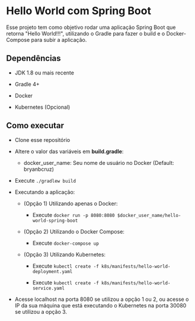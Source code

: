 # Hello World com Spring Boot

Esse projeto tem como objetivo rodar uma aplicação Spring Boot que retorna "Hello World!!!", utilizando o Gradle para fazer o build e o Docker-Compose para subir a aplicação.

## Dependências

* JDK 1.8 ou mais recente

* Gradle 4+

* Docker

* Kubernetes (Opcional)

## Como executar

* Clone esse repositório

* Altere o valor das variáveis em __build.gradle__:

	* docker\_user\_name: Seu nome de usuário no Docker (Default: bryanbcruz) 

* Execute `./gradlew build`

* Executando a aplicação:
	
	* (Opção 1) Utilizando apenas o Docker:
		
		* Execute `docker run -p 8080:8080 $docker_user_name/hello-world-spring-boot`

	* (Opção 2) Utilizando o Docker Compose:
		
		* Execute `docker-compose up`

	* (Opção 3) Utilizando Kubernetes:

		* Execute `kubectl create -f k8s/manifests/hello-world-deployment.yaml`

		* Execute `kubectl create -f k8s/manifests/hello-world-service.yaml`

* Acesse localhost na porta 8080 se utilizou a opção 1 ou 2, ou acesse o IP da sua máquina que está executando o Kubernetes na porta 30080 se utilizou a opção 3.
